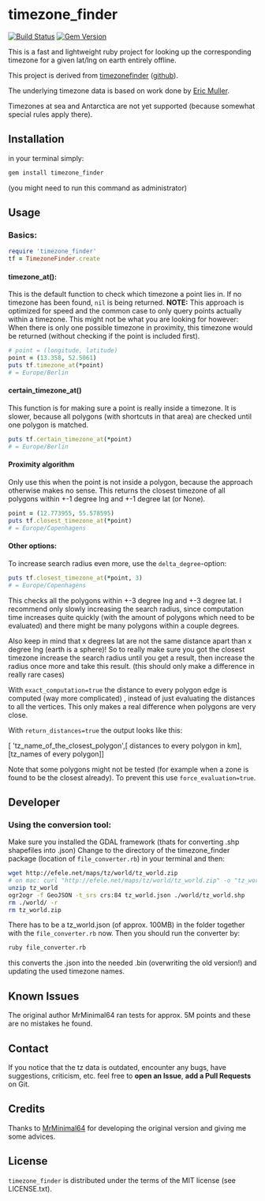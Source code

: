 # timezone\_finder

[![Build Status](https://travis-ci.org/gunyarakun/timezone_finder.svg?branch=master)](https://travis-ci.org/gunyarakun/timezone_finder)
[![Gem Version](https://badge.fury.io/rb/timezone_finder.svg)](https://badge.fury.io/rb/timezone_finder)

This is a fast and lightweight ruby project for looking up the corresponding
timezone for a given lat/lng on earth entirely offline.

This project is derived from
[timezonefinder](https://pypi.python.org/pypi/timezonefinder)
([github](https://github.com/MrMinimal64/timezonefinder>)).

The underlying timezone data is based on work done by [Eric Muller](http://efele.net/maps/tz/world/).

Timezones at sea and Antarctica are not yet supported (because somewhat
special rules apply there).

## Installation

in your terminal simply:

```sh
gem install timezone_finder
```

(you might need to run this command as administrator)

## Usage

### Basics:

```ruby
require 'timezone_finder'
tf = TimezoneFinder.create
```

#### timezone\_at():

This is the default function to check which timezone a point lies in.
If no timezone has been found, `nil` is being returned.
**NOTE:** This approach is optimized for speed and the common case to only query points actually within a timezone.
This might not be what you are looking for however: When there is only one possible timezone in proximity, this timezone would be returned
(without checking if the point is included first).

```ruby
# point = (longitude, latitude)
point = (13.358, 52.5061)
puts tf.timezone_at(*point)
# = Europe/Berlin
```

#### certain\_timezone\_at()

This function is for making sure a point is really inside a timezone. It is slower, because all polygons (with shortcuts in that area)
are checked until one polygon is matched.

```ruby
puts tf.certain_timezone_at(*point)
# = Europe/Berlin
```

#### Proximity algorithm

Only use this when the point is not inside a polygon, because the approach otherwise makes no sense.
This returns the closest timezone of all polygons within +-1 degree lng and +-1 degree lat (or None).

```ruby
point = (12.773955, 55.578595)
puts tf.closest_timezone_at(*point)
# = Europe/Copenhagens
```

#### Other options:

To increase search radius even more, use the `delta_degree`-option:

```ruby
puts tf.closest_timezone_at(*point, 3)
# = Europe/Copenhagens
```

This checks all the polygons within +-3 degree lng and +-3 degree lat.
I recommend only slowly increasing the search radius, since computation time increases quite quickly
(with the amount of polygons which need to be evaluated) and there might be many polygons within a couple degrees.

Also keep in mind that x degrees lat are not the same distance apart than x degree lng (earth is a sphere)!
So to really make sure you got the closest timezone increase the search radius until you get a result,
then increase the radius once more and take this result. (this should only make a difference in really rare cases)

With `exact_computation=true` the distance to every polygon edge is computed (way more complicated)
, instead of just evaluating the distances to all the vertices. This only makes a real difference when polygons are very close.

With `return_distances=true` the output looks like this:

[ 'tz_name_of_the_closest_polygon',[ distances to every polygon in km], [tz_names of every polygon]]

Note that some polygons might not be tested (for example when a zone is found to be the closest already).
To prevent this use `force_evaluation=true`.

## Developer

### Using the conversion tool:

Make sure you installed the GDAL framework (thats for converting .shp shapefiles into .json)
Change to the directory of the timezone\_finder package (location of ``file_converter.rb``) in your terminal and then:

```sh
wget http://efele.net/maps/tz/world/tz_world.zip
# on mac: curl "http://efele.net/maps/tz/world/tz_world.zip" -o "tz_world.zip"
unzip tz_world
ogr2ogr -f GeoJSON -t_srs crs:84 tz_world.json ./world/tz_world.shp
rm ./world/ -r
rm tz_world.zip
```

There has to be a tz\_world.json (of approx. 100MB) in the folder together with the ``file_converter.rb`` now.
Then you should run the converter by:

```sh
ruby file_converter.rb
```

this converts the .json into the needed .bin (overwriting the old version!) and updating the used timezone names.

## Known Issues

The original author MrMinimal64 ran tests for approx. 5M points and these are no mistakes he found.

## Contact

If you notice that the tz data is outdated, encounter any bugs, have
suggestions, criticism, etc. feel free to **open an Issue**, **add a Pull Requests** on Git.

## Credits

Thanks to [MrMinimal64](https://github.com/MrMinimal64) for developing the original version and giving me some advices.

## License

``timezone_finder`` is distributed under the terms of the MIT license
(see LICENSE.txt).
